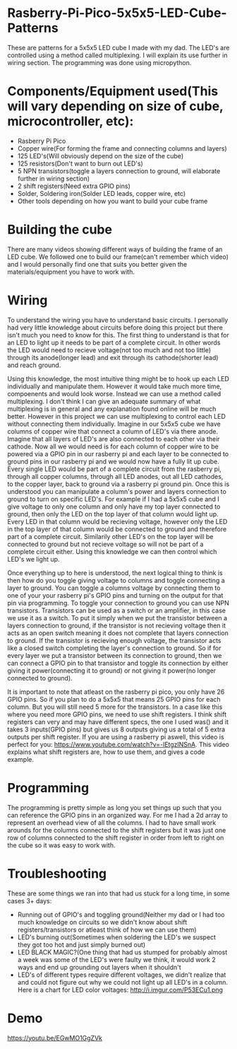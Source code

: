 # Rasberry-Pi-Pico-5x5x5-LED-Cube-Patterns
These are patterns for a 5x5x5 LED cube I made with my dad. The LED's are controlled using a method called multiplexing. I will explain its use further in wiring section. The programming was done using micropython.

# Components/Equipment used(This will vary depending on size of cube, microcontroller, etc):
- Rasberry Pi Pico
- Copper wire(For forming the frame and connecting columns and layers)
- 125 LED's(Will obviously depend on the size of the cube)
- 125 resistors(Don't want to burn out LED's)
- 5 NPN transistors(toggle a layers connection to ground, will elaborate further in wiring section)
- 2 shift registers(Need extra GPIO pins)
- Solder, Soldering iron(Solder LED leads, copper wire, etc)
- Other tools depending on how you want to build your cube frame

# Building the cube
There are many videos showing different ways of building the frame of an LED cube. We followed one to build our frame(can't remember which video) and I would personally find one that suits you better given the materials/equipment you have to work with.

# Wiring
To understand the wiring you have to understand basic circuits. I personally had very little knowledge about circuits before doing this project but there isn't much you need to know for this. The first thing to understand is that for an LED to light up it needs to be part of a complete circuit. In other words the LED would need to recieve voltage(not too much and not too little) through its anode(longer lead) and exit through its cathode(shorter lead) and reach ground.

Using this knowledge, the most intuitive thing might be to hook up each LED individually and manipulate them. However it would take much more time, compoenents and would look worse. Instead we can use a method called multiplexing. I don't think I can give an adequate summary of what multiplexing is in general and any explanation found online will be much better. However in this project we can use multiplexing to control each LED without connecting them individually. Imagine in our 5x5x5 cube we have columns of copper wire that connect a column of LED's via there anode. Imagine that all layers of LED's are also connected to each other via their cathode. Now all we would need is for each column of copper wire to be powered via a GPIO pin in our rasberry pi and each layer to be connected to ground pins in our rasberry pi and we would now have a fully lit up cube. Every single LED would be part of a complete circuit from the rasberry pi, through all copper columns, through all LED anodes, out all LED cathodes, to the copper layer, back to ground via a rasberry pi ground pin. Once this is understood you can manipulate a column's power and layers connection to ground to turn on specific LED's. For example if I had a 5x5x5 cube and I give voltage to only one column and only have my top layer connected to ground, then only the LED on the top layer of that column would light up. Every LED in that column would be recieving voltage, however only the LED in the top layer of that column would be connected to ground and therefore part of a complete circuit. Similarily other LED's on the top layer will be connected to ground but not recieve voltage so will not be part of a complete circuit either. Using this knowledge we can then control which LED's we light up.

Once everything up to here is understood, the next logical thing to think is then how do you toggle giving voltage to columns and toggle connecting a layer to ground. You can toggle a columns voltage by connecting them to one of your your rasberry pi's GPIO pins and turning on the output for that pin via programming. To toggle your connection to ground you can use NPN transistors. Transistors can be used as a switch or an amplifier, in this case we use it as a switch. To put it simply when we put the transistor between a layers connection to ground, if the transistor is not recieving voltage then it acts as an open switch meaning it does not complete that layers connection to ground. If the transistor is recieving enough voltage, the transistor acts like a closed switch completing the layer's connection to ground. So if for every layer we put a transistor between its connection to ground, then we can connect a GPIO pin to that transistor and toggle its connection by either giving it power(connecting it to ground) or not giving it power(no longer connected to ground). 

It is important to note that atleast on the rasberry pi pico, you only have 26 GPIO pins. So if you plan to do a 5x5x5 that means 25 GPIO pins for each column. But you will still need 5 more for the transistors. In a case like this where you need more GPIO pins, we need to use shift registers. I think shift registers can very and may have different specs, the one I used was() and it takes 3 inputs(GPIO pins) but gives us 8 outputs giving us a total of 5 extra outputs per shift register. If you are using a rasberry pi aswell, this video is perfect for you: https://www.youtube.com/watch?v=-lEtgzlNSnA. This video explains what shift registers are, how to use them, and gives a code example.


# Programming
The programming is pretty simple as long you set things up such that you can reference the GPIO pins in an organized way. For me I had a 2d array to represent an overhead view of all the columns. I had to have small work arounds for the columns connected to the shift registers but it was just one row of columns connected to the shift register in order from left to right on the cube so it was easy to work with. 


# Troubleshooting
These are some things we ran into that had us stuck for a long time, in some cases 3+ days:
- Running out of GPIO's and toggling ground(Neither my dad or I had too much knowledge on circuits so we didn't know about shift registers/transistors or atleast think of how we can use them)
- LED's burning out(Sometimes when soldering the LED's we suspect they got too hot and just simply burned out)
- LED BLACK MAGIC?(One thing that had us stumped for probably almost a week was some of the LED's were faulty we think, it would work 2 ways and end up grounding out layers when it shouldn't
- LED's of different types require different voltages, we didn't realize that and could not figure out why we could not light up all LED's in a column. Here is a chart for LED color voltages: http://i.imgur.com/P53ECu1.png
# Demo
https://youtu.be/EGwMO1GgZVk



